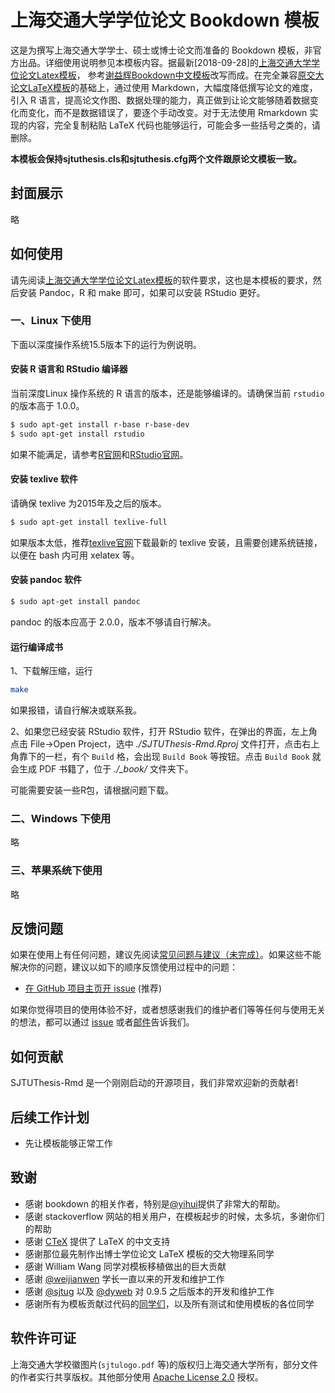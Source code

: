 # 上海交通大学学位论文 Bookdown 模板

这是为撰写上海交通大学学士、硕士或博士论文而准备的 Bookdown 模板，非官方出品。详细使用说明参见本模板内容。据最新[2018-09-28]的[上海交通大学学位论文Latex模板](https://github.com/sjtug/SJTUThesis)， 参考[谢益辉Bookdown中文模板](https://github.com/yihui/bookdown-chinese)改写而成。在完全兼容[原交大论文LaTeX模板](https://github.com/sjtug/SJTUThesis)的基础上，通过使用 Markdown，大幅度降低撰写论文的难度，引入 R 语言，提高论文作图、数据处理的能力，真正做到让论文能够随着数据变化而变化，而不是数据错误了，要逐个手动改变。对于无法使用 Rmarkdown 实现的内容，完全复制粘贴 LaTeX 代码也能够运行，可能会多一些括号之类的，请删除。

**本模板会保持sjtuthesis.cls和sjtuthesis.cfg两个文件跟原论文模板一致。**

## 封面展示

略

## 如何使用

请先阅读[上海交通大学学位论文Latex模板](https://github.com/sjtug/SJTUThesis)的软件要求，这也是本模板的要求，然后安装 Pandoc，R 和 make 即可，如果可以安装 RStudio 更好。

### 一、Linux 下使用
下面以深度操作系统15.5版本下的运行为例说明。

#### 安装 R 语言和 RStudio 编译器

当前深度Linux 操作系统的 R 语言的版本，还是能够编译的。请确保当前 `rstudio` 的版本高于 1.0.0。

```bash
$ sudo apt-get install r-base r-base-dev
$ sudo apt-get install rstudio
```

如果不能满足，请参考[R官网](https://cran.r-project.org/bin/linux/debian/#debian-sid-unstable)和[RStudio官网](https://www.rstudio.com/products/rstudio/download/)。


#### 安装 texlive 软件

请确保 texlive 为2015年及之后的版本。

```bash
$ sudo apt-get install texlive-full
```
如果版本太低，推荐[texlive官网](http://tug.org/texlive/)下载最新的 texlive 安装，且需要创建系统链接，以便在 bash 内可用 xelatex 等。

#### 安装 pandoc 软件

```bash
$ sudo apt-get install pandoc
```

pandoc 的版本应高于 2.0.0，版本不够请自行解决。

#### 运行编译成书

1、下载解压缩，运行

```bash
make
```

如果报错，请自行解决或联系我。

2、如果您已经安装 RStudio 软件，打开 RStudio 软件，在弹出的界面，左上角点击 File->Open Project，选中 *./SJTUThesis-Rmd.Rproj* 文件打开，点击右上角靠下的一栏，有个 `Build` 格，会出现 `Build Book` 等按钮。点击 `Build Book` 就会生成 PDF 书籍了，位于 *./_book/* 文件夹下。

可能需要安装一些R包，请根据问题下载。

### 二、Windows 下使用

略

### 三、苹果系统下使用

略

## 反馈问题

如果在使用上有任何问题，建议先阅读[常见问题与建议（未完成）](https://github.com/sjtug/SJTUThesis/wiki/%E5%B8%B8%E8%A7%81%E9%97%AE%E9%A2%98%E4%B8%8E%E5%BB%BA%E8%AE%AE)。如果这些不能解决你的问题，建议以如下的顺序反馈使用过程中的问题：

* [在 GitHub 项目主页开 issue](https://github.com/bubifengyun/SJTUThesis-Rmd/issues) (推荐)

如果你觉得项目的使用体验不好，或者想感谢我们的维护者们等等任何与使用无关的想法，都可以通过 [issue](https://github.com/bubifengyun/SJTUThesis-Rmd/issues) 或者[邮件](mailto:bubifengyun@sina.com)告诉我们。

## 如何贡献

SJTUThesis-Rmd 是一个刚刚启动的开源项目，我们非常欢迎新的贡献者! 

## 后续工作计划

* 先让模板能够正常工作

## 致谢

* 感谢 bookdown 的相关作者，特别是[@yihui](https://github.com/yihui)提供了非常大的帮助。
* 感谢 stackoverflow 网站的相关用户，在模板起步的时候，太多坑，多谢你们的帮助
* 感谢 [CTeX](http://www.ctex.org/HomePage) 提供了 LaTeX 的中文支持
* 感谢那位最先制作出博士学位论文 LaTeX 模板的交大物理系同学
* 感谢 William Wang 同学对模板移植做出的巨大贡献
* 感谢 [@weijianwen](https://github.com/weijianwen) 学长一直以来的开发和维护工作
* 感谢 [@sjtug](https://github.com/sjtug) 以及 [@dyweb](https://github.com/dyweb) 对 0.9.5 之后版本的开发和维护工作
* 感谢所有为模板贡献过代码的[同学们](https://github.com/sjtug/SJTUThesis/graphs/contributors)，以及所有测试和使用模板的各位同学

## 软件许可证

上海交通大学校徽图片(`sjtulogo.pdf` 等)的版权归上海交通大学所有，部分文件的作者实行共享版权。其他部分使用 [Apache License 2.0](LICENSE) 授权。
